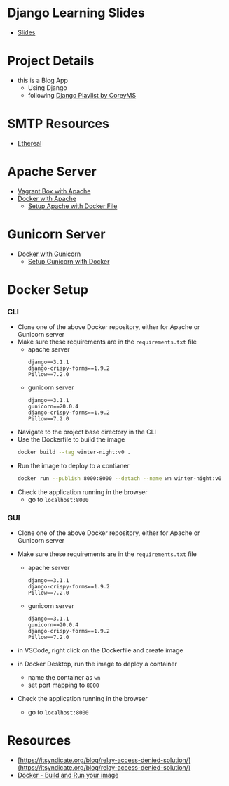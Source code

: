 
# Django Learning Slides

- [Slides](django-concepts.pdf)

# Project Details

- this is a Blog App
  - Using Django 
  - following [Django Playlist by CoreyMS](https://www.youtube.com/playlist?list=PL-osiE80TeTtoQCKZ03TU5fNfx2UY6U4p)

# SMTP Resources

- [Ethereal](https://ethereal.email/)

# Apache Server

- [Vagrant Box with Apache](https://drive.google.com/file/d/1M735ua2HjVW2VWervuGQJ9vYvkv-gkG1/view?usp=sharing)
- [Docker with Apache](https://github.com/raghavendra-musubi/winter_night/tree/apache-build-attempt)
  - [Setup Apache with Docker File](https://karllorey.com/posts/django-production-docker-mod-wsgi/)

# Gunicorn Server

- [Docker with Gunicorn](https://github.com/raghavendra-musubi/winter_night/tree/docker-gunicorn)
  - [Setup Gunicorn with Docker](https://code.visualstudio.com/docs/containers/quickstart-python)


# Docker Setup 

### CLI

- Clone one of the above Docker repository, either for Apache or Gunicorn server
- Make sure these requirements are in the `requirements.txt` file
  - apache server 
    ```
    django==3.1.1
    django-crispy-forms==1.9.2
    Pillow==7.2.0
    ```
  - gunicorn server 
    ```
    django==3.1.1
    gunicorn==20.0.4
    django-crispy-forms==1.9.2
    Pillow==7.2.0
    ```
- Navigate to the project base directory in the CLI
- Use the Dockerfile to build the image
  ```zsh
  docker build --tag winter-night:v0 .
  ```
- Run the image to deploy to a contianer 
  ```zsh
  docker run --publish 8000:8000 --detach --name wn winter-night:v0
  ```
- Check the application running in the browser 
  - go to `localhost:8000`

### GUI

- Clone one of the above Docker repository, either for Apache or Gunicorn server
- Make sure these requirements are in the `requirements.txt` file
  - apache server 
    ```
    django==3.1.1
    django-crispy-forms==1.9.2
    Pillow==7.2.0
    ```
  - gunicorn server 
    ```
    django==3.1.1
    gunicorn==20.0.4
    django-crispy-forms==1.9.2
    Pillow==7.2.0
    ```
 - in VSCode, right click on the Dockerfile and create image
 - in Docker Desktop, run the image to deploy a container 
    - name the container as `wn`
    - set port mapping to `8000`
    
- Check the application running in the browser 
  - go to `localhost:8000`
  
# Resources

- [https://itsyndicate.org/blog/relay-access-denied-solution/](https://itsyndicate.org/blog/relay-access-denied-solution/)
- [Docker - Build and Run your image](https://docs.docker.com/get-started/part2/)
